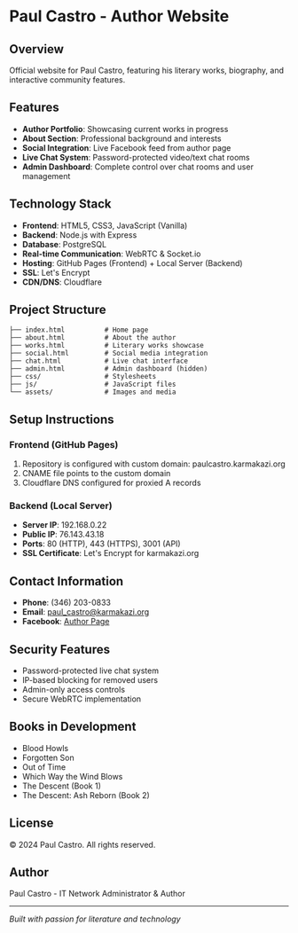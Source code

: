 # Paul Castro - Author Website

## Overview
Official website for Paul Castro, featuring his literary works, biography, and interactive community features.

## Features
- **Author Portfolio**: Showcasing current works in progress
- **About Section**: Professional background and interests
- **Social Integration**: Live Facebook feed from author page
- **Live Chat System**: Password-protected video/text chat rooms
- **Admin Dashboard**: Complete control over chat rooms and user management

## Technology Stack
- **Frontend**: HTML5, CSS3, JavaScript (Vanilla)
- **Backend**: Node.js with Express
- **Database**: PostgreSQL
- **Real-time Communication**: WebRTC & Socket.io
- **Hosting**: GitHub Pages (Frontend) + Local Server (Backend)
- **SSL**: Let's Encrypt
- **CDN/DNS**: Cloudflare

## Project Structure
```
├── index.html          # Home page
├── about.html          # About the author
├── works.html          # Literary works showcase
├── social.html         # Social media integration
├── chat.html           # Live chat interface
├── admin.html          # Admin dashboard (hidden)
├── css/                # Stylesheets
├── js/                 # JavaScript files
└── assets/             # Images and media
```

## Setup Instructions

### Frontend (GitHub Pages)
1. Repository is configured with custom domain: paulcastro.karmakazi.org
2. CNAME file points to the custom domain
3. Cloudflare DNS configured for proxied A records

### Backend (Local Server)
- **Server IP**: 192.168.0.22
- **Public IP**: 76.143.43.18
- **Ports**: 80 (HTTP), 443 (HTTPS), 3001 (API)
- **SSL Certificate**: Let's Encrypt for karmakazi.org

## Contact Information
- **Phone**: (346) 203-0833
- **Email**: paul_castro@karmakazi.org
- **Facebook**: [Author Page](https://www.facebook.com/profile.php?id=61579899121583)

## Security Features
- Password-protected live chat system
- IP-based blocking for removed users
- Admin-only access controls
- Secure WebRTC implementation

## Books in Development
- Blood Howls
- Forgotten Son
- Out of Time
- Which Way the Wind Blows
- The Descent (Book 1)
- The Descent: Ash Reborn (Book 2)

## License
© 2024 Paul Castro. All rights reserved.

## Author
Paul Castro - IT Network Administrator & Author

---
*Built with passion for literature and technology*